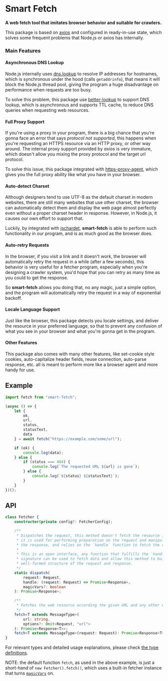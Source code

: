 # Smart Fetch

**A web fetch tool that imitates browser behavior and suitable for crawlers.**

This package is based on [axios](https://github.com/axios/axios) and configured
in ready-in-use state, which solves some frequent problems that Node.js or axios
has internally.

### Main Features

#### Asynchronous DNS Lookup

Node.js internally uses
[dns.lookup](https://nodejs.org/dist/latest-v14.x/docs/api/dns.html#dns_dns_lookup)
to resolve IP addresses for hostnames, which is synchronous under the hood
(calls `getaddrinfo`), that means it will block the Node.js thread pool, giving
the program a huge disadvantage on performance when requests are too busy.

To solve this problem, this package use
[better-lookup](https://github.com/hyurl/better-lookup) to support DNS lookup,
which is asynchronous and supports TTL cache, to reduce DNS queries when
requesting web resources.

#### Full Proxy Support

If you're using a proxy in your program, there is a big chance that you're
gonna face an error that says *protocol not supported*, this happens when you're
requesting an HTTPS resource via an HTTP proxy, or other way around. The
internal proxy support provided by *axios* is very immature, which doesn't allow
you mixing the proxy protocol and the target url protocol.

To solve this issue, this package integrated with
[https-proxy-agent](https://github.com/TooTallNate/node-https-proxy-agent),
which gives you the full proxy ability like what you have in your browser.

#### Auto-detect Charset

Although designers tend to use UTF-8 as the default charset in modern websites,
there are still many websites that use other charset, the browser can
automatically detect them and display the web page almost perfectly even without
a proper charset header in response. However, in Node.js, it causes our own
effort to support that.

Luckily, by integrated with [jschardet](https://github.com/aadsm/jschardet),
**smart-fetch** is able to perform such functionality in our program, and is as
much good as the browser does.

#### Auto-retry Requests

In the browser, if you visit a link and it doesn't work, the browser will
automatically retry the request in a while (after a few seconds), this behavior
is very useful for a fetcher program, especially when you're designing a crawler
system, you'd hope that you can retry as many time as you could to get the
response.

So **smart-fetch** allows you doing that, no any magic, just a simple option,
and the program will automatically retry the request in a way of exponential
backoff.

#### Locale Language Support

Just like the browser, this package detects you locale settings, and deliver the
resource in your preferred language, so that to prevent any confusion of what
you see in your browser and what you're gonna get in the program.

#### Other Features

This package also comes with many other features, like set-cookie style cookies,
auto-capitalize header fields, reuse connection, auto-parse response, etc. all
is meant to perform more like a browser agent and more handy for use.

## Example

```ts
import fetch from "smart-fetch";

(async () => {
    let {
        ok,
        url,
        status,
        statusText,
        data
    } = await fetch("https://example.com/some/url");

    if (ok) {
        console.log(data);
    } else {
        if (status === 404) {
            console.log(`The requested URL ${url} is gone`);
        } else {
            console.log(`${status} ${statusText}`);
        }
    }
})();
```

## API

```ts
class Fetcher {
    constructor(private config?: FetcherConfig);

    /**
     * Dispatches the request, this method doesn't fetch the resource itself,
     * it is used for performing preparation on the request and manipulation on
     * the response, and relies on the `handle` function to fetch the resource.
     * 
     * This is an open interface, any function that fulfills the `handle`
     * signature can be used to fetch data and allow this method to build an
     * well-formed structure of the request and response.
     */
    static dispatch(
        request: Request,
        handle: (request: Request) => Promise<Response>,
        magicVars?: boolean
    ): Promise<Response>;

    /**
     * Fetches the web resource according the given URL and any other options.
     */
    fetch<T extends MessageType>(
        url: string,
        options?: Omit<Request, "url">
    ): Promise<Response<T>>;
    fetch<T extends MessageType>(request: Request): Promise<Response<T>>;
}
```

For relevant types and detailed usage explanations, please check
[the type definitions](./src/types.ts).

NOTE: the default function `fetch`, as used in the above example, is just a
short-hand of `new Fetcher().fetch()`, which uses a built-in fetcher instance
that turns [`magicVars`](./src/types.ts#L81) on.